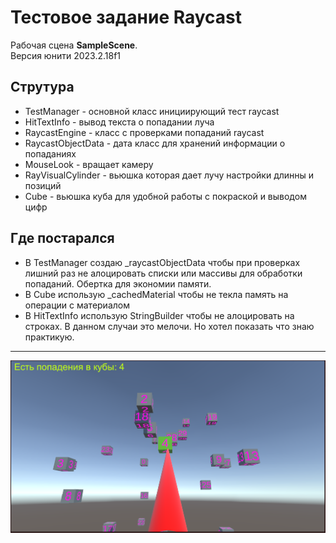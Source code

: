# Тестовое задание Raycast

Рабочая сцена **SampleScene**.  
Версия юнити 2023.2.18f1

## Струтура
* TestManager - основной класс инициирующий тест raycast
* HitTextInfo - вывод  текста о попадании луча
* RaycastEngine - класс с проверками попаданий raycast
* RaycastObjectData - дата класс для хранений информации о попаданиях
* MouseLook - вращает камеру
* RayVisualCylinder - вьюшка которая дает лучу настройки длинны и позиций
* Cube - вьюшка куба для удобной работы с покраской и выводом цифр

 

## Где постарался
* В TestManager создаю _raycastObjectData чтобы при проверках лишний раз не алоцировать списки или массивы для обработки попаданий. Обертка для экономии памяти. 
* В Cube использую _cachedMaterial чтобы не текла память на операции с материалом
* В HitTextInfo использую StringBuilder чтобы не алоцировать на строках. В данном случаи это мелочи. Но хотел показать что знаю практикую.

 ************
 ![](https://raw.githubusercontent.com/flyfrog/testVectorRaycast/refs/heads/main/raycast_1.png)
